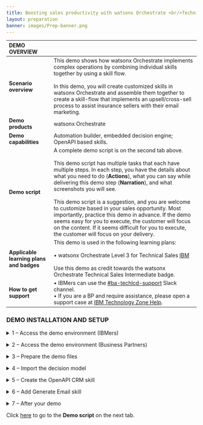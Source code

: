 ```yaml
---
title: Boosting sales productivity with watsonx Orchestrate <br/>Technical Sales Level 3 demo
layout: preparation
banner: images/Prep-banner.png
---
```


<span id="place1"></span>

<span id="top"></span>

<inline-notification text="<strong><strong>Attention: Safari users.</strong> Please use Firefox or Chrome to do this demo."></inline-notification>

| **DEMO OVERVIEW** | | 
| :---         | :--- |
| **Scenario overview** | This demo shows how watsonx Orchestrate implements complex operations by combining individual skills together by using a skill flow. <br/><br/> In this demo, you will create customized skills in watsonx Orchestrate and assemble them together to create a skill-flow that implements an upsell/cross-sell process to assist insurance sellers with their email marketing. |
| **Demo products** | watsonx Orchestrate |
| **Demo capabilities** | Automation builder, embedded decision engine; OpenAPI based skills.|
| **Demo script** | A complete demo script is on the second tab above. <br/><br/> This demo script has multiple tasks that each have multiple steps. In each step, you have the details about what you need to do (**Actions**), what you can say while delivering this demo step (**Narration**), and what screenshots you will see.<br/><br/>This demo script is a suggestion, and you are welcome to customize based in your sales opportunity. Most importantly, practice this demo in advance. If the demo seems easy for you to execute, the customer will focus on the content. If it seems difficult for you to execute, the customer will focus on your delivery. |
| **Applicable learning plans and badges** | This demo is used in the following learning plans:<br/><br/>• watsonx Orchestrate Level 3 for Technical Sales <a href="https://yourlearning.ibm.com/activity/PLAN-B4BFAE1FED99" target="_blank" rel="noreferrer">IBM</a> <br/><br/> Use this demo as credit towards the watsonx Orchestrate Technical Sales Intermediate badge. |
| **How to get support** | • IBMers can use the <a href="https://ibm.enterprise.slack.com/archives/C06HT5PHLN9" target="_blank" rel="noreferrer">#ba-techlcd-support</a> Slack channel.<br/> • If you are a BP and require assistance, please open a support case at <a href="https://techzone.ibm.com/help" target="_blank" rel="noreferrer">IBM Technology Zone Help</a>.<br/>|

### **DEMO INSTALLATION AND SETUP**
<details markdown="1">

<summary>1 –  Access the demo environment (IBMers)</summary>
This demo can be performed on any tenant where the user has the builder role. For new watsonx Orchestrate users, request access by submitting a request <a href="https://forms.monday.com/forms/dc4f2e5c205f756bee82204f8b57705d?r=use1" target="_blank" rel="noreferrer">here</a>. You will receive an email once you have been onboarded onto a suitable tenant, but please allow 48 hours for your request to be processed.

Based on your role and requirements, you will be onboarded onto a sales demonstration tenant or an enablement tenant. Enablement tenants provide short-term access (two week maximum) for enablement purposes.

Once you have received your onboarding email, use your IBM ID to log into your assigned tenant <a href="https://dl.watson-orchestrate.ibm.com" target="_blank" rel="noreferrer">here</a>.

Users with access to multiple tenants (demo environments) should ensure they select a tenant where they have the Builder role. Please use the <a href="https://ibm.enterprise.slack.com/archives/C06HT5PHLN9" target="_blank" rel="noreferrer">#ba-techlcd-support</a>  Slack channel if you require assistance.

**[Go to top](#top)**

<br/>
</details>
<p/>

<details markdown="1">
<summary>2 – Access the demo environment (Business Partners)</summary>

If you do not have access to a tenant, you can request access by submitting a request <a href="https://forms.monday.com/forms/dc4f2e5c205f756bee82204f8b57705d?r=use1" target="_blank" rel="noreferrer">here</a>. You will receive an email once you have been onboarded onto a suitable tenant, but please allow 48 hours for your request to be processed.

Once you have received your onboarding email, use your IBM ID to log into your assigned tenant <a href="https://dl.watson-orchestrate.ibm.com" target="_blank" rel="noreferrer">here</a>.


**[Go to top](#top)**

<br/>
</details>
<p/>
<details markdown="1">
<summary>3 – Prepare the demo files</summary>

### 3.1 – macOS: prepare the decision model archive file
This demo uses a decision model and skills based on OpenAPI specifications. As the demo is performed on a shared tenant, you must import your own copied of the decision model and API’s that are required to complete it.

<inline-notification text="You <u>must</u> RENAME the file you download, so it’s imperative to go through all of these steps."></inline-notification>

1.	Download the decision model file:  <a href="./files/L3_Upsell_Master.zip" target="_blank" rel="noreferrer">L3_Upsell_Master.zip</a>. 
2.	Open a **Terminal** window at the download location.
3.	Enter the following command to unzip the decision model, this creates a directory called **L3_Upsell_Master**:<br/><code> unzip L3_Upsell_Master.zip </code>
4. Rename the top-level directory adding your initials combined with today’s date to ensure that your project name is unique as shown in this example:<br/><code>mv L3_Upsell L3_Upsell_XXddmmyy</code><br/> <inline-notification text="The top-level directory name will determine the name of your decision project once it is imported."></inline-notification>
5.	Compress your renamed folder using the following command as an example.<br> <code>zip -r L3_Upsell_XXddmmyy.zip L3_Upsell_XXddmmyy  </code>

### 3.2 – Windows: prepare the decision model archive file
<inline-notification text="You <u>must</u> RENAME the file you download, so it’s imperative to go through all of these steps."></inline-notification>

Windows does not include a built-in utility for working with zip files. The examples below use 7-Zip, which is a free, open-source utility. Download and install 7-Zip, then add the executable (7z.exe) to your path so it can be used from a command prompt.  

1.	Download the decision model file: <a href="./files/L3_Upsell_Master.zip" target="_blank" rel="noreferrer">L3_Upsell_Master.zip</a>.
2.	Open a Command Prompt at the download location.
3.	Enter the following command to unzip the decision model, this creates a directory called L3_Upsell_Master<br/><code> 7z x L3_Upsell_Master.zip </code>
4.	Rename the top-level directory adding your initials combined with today’s date to ensure that your project name is unique as shown in this example:<br/> <code>ren L3_Upsell L3_Upsell_XXddmmyy</code> <inline-notification text="The top level directory name will determine the name of your decision project once it is imported."></inline-notification>
5.	Compress your renamed folder using the following command as an example:<br/><code>7z a -r L3_Upsell_XXddmmyy.zip L3_Upsell_XXddmmyy</code>

### 3.3 – Prepare OpenAPI files
The OpenAPI file must be updated before it can be used to import a new skill because watsonx Orchestrate uses attributes from the OpenAPI file as the unique ID for the skill. Since other users have already imported the skill from the OpenAPI file, changes must be made to ensure uniqueness and prevent errors.

Use a code editor (Microsoft VSCode is recommended) to edit the OpenAPI file by performing the following steps:

1. Download the OpenAPI file:  <a href="./files/L3_OpenAPI.yml" target="_blank" rel="noreferrer">L3_OpenAPI.yml</a> and open it in your editor.
2. In a multi-user environment, unique values for the API attributes must be provided. There are five attributes in two groups that must be updated: **title** and **description** in the **info** section **(A)** and **description, summary** and **operationId** in the **paths** section **(B)**.<br/><img src="images/Prep-3-3-2.png" width="800"/><br/><br/>
3. Modify the title and description on **lines 3 and 4 (A)** by appending your initials and date as shown in the image below. In this example **“GB010524”** was used, but create your own reference based on your initial and today’s date. Take note of whatever reference you add, you will need it to use it to filter catalog search results later in the demonstration.<br/><img src="images/Prep-3-3-3.png" width="800" /><br/><br/>
4. Modify the **summary, description** and **operationId** fields on lines **14, 15 and 16 (B)**.  For the **summary** and **description** fields, append your initials and date as shown. The **operationId** field <u>cannot</u> contain a space, so instead add a period (.) followed by your initials and date. <br/><img src="images/Prep-3-3-4.png" width="800" /><br/><br/>
5. Save the updated file.

**[Go to top](#top)**
<br/>

</details>
<p/>

<details markdown="1">
<summary>4 – Import the decision model</summary>

1. From the watsonx Orchestrate home page click the **Skill studio** tile.<br/><img src="images/Prep-4-1.png" width="800" /><br/><br/>
2. Click **Create (A)** then click **Project (B)**.<br/><img src="images/Prep-4-2.png" width="800" /><br/><br/>
3. Perform the following steps:<br/>A. Select **Import project**,<br/>B. Click **Browse**. <br/><img src="images/Prep-4-3.png" width="800" /><br/><br/>
4. Use the file browser to select the zip file **L3_Upsell_XXddmmyy.zip** that you created earlier and click **Open**. <inline-notification text="Ensure you select the updated zip file, the directory will contain the original zip file and the expanded directory."></inline-notification><img src="images/Prep-4-4.png" width="800" /><br/><br/>
5. Click **Import** to open the decision model.<br/><img src="images/Prep-4-5.png" width="800" /><br/><br/>
6. Click the **eye** icon to make the **Product Upsell** skill visible.<br/><img src="images/Prep-4-6.png" width="800" /><br/><br/>
7. Click **Share changes**.<br><img src="images/Prep-4-7.png" width="800" />
8. Click **Share**.<br/><img src="images/Prep-4-11.png" width="800" /><br/><br/>
9. Optionally, enter a comment (for example **“Made skill public.”**) then click **Share**. <inline-notification text="In a multi-user environment, this comment would be used to summarize the changes made so that other users can load your changes into their session."></inline-notification>  <img src="images/Prep-4-12.png" width="800" /><br/><br/>
10. Click the navigation link in the top-left corner to return to your decision model. <inline-notification text="Your link will show the name that you chose for your project, for example <strong>L3_Upsell_XXddmmyy.</strong>"></inline-notification> <img src="images/Prep-4-13.png" width="800" /><br/><br/>
11. Select on the **History** tab from the top. <br/><img src="images/Prep-4-14.png" width="800" /><br/><br/>
12. Click on the **Version** link that corresponds to the most recent update in the **View history** table. <br/><img src="images/Prep-4-15.png" width="800" /><br/><br/>
13. When the **Create a version** window opens, enter **“1.0.0”** in the **Name** field **(A)**, then click **Create (B)**. <br/><img src="images/Prep-4-16.png" width="800" /><br/><br/>
14. Select the **Publish** tab. <br/><img src="images/Prep-4-17.png" width="800" /><br/><br/>
15. Expand the **twisty (A)** in the publish section to show the details of **Version 1.0.0**, then click **Publish (B)**. <br/><img src="images/Prep-4-18.png" width="800" /><br/><br/>
16. When the **Publish automation** window opens, click **Publish**. <br/><img src="images/Prep-4-19.png" width="800" /><br/><br/>
17. Click the **navigation hamburger** menu icon **(A)**, and then select **Skills catalog (B)** from the left menu.<br/><img src="images/Prep-4-25.png" width="800" /><br/><br/>
18. Enter the unique name given to your decision model in the **Search field (A)** (the field with the magnifying glass), press **Enter** key, then click on the **App tile (B)**. <inline-notification text="This contains the name of your decision project in the format <strong>L3_Upsell_XXddmmyy.</strong>"></inline-notification> <br/><img src="images/Prep-4-26.png" width="800" /><br/><br/>
19. When your skill appears, click **Add skill** on the tile that corresponds to your decision model. <br/><img src="images/Prep-4-27.png" width="800" /><br/><br/>
20. Click the **navigation hamburger** menu icon **(A)** and select **Chat (B)** from the left menu. <br/><img src="images/Prep-4-28.png" width="800" /><br/><br/>
21. Click on the tile corresponding to your recently added skill that contains your decision model name. For example, **L3_Upsell_GB050324**.  <br/><img src="images/Prep-4-29.png" width="800" /><br/><br/><inline-notification text="The skill starts and invokes the decision model."></inline-notification> 
22. Enter a name for the customer into the **name** field; for example, **“James” (A)**, then click **Apply (B)** to submit the form for processing. <inline-notification text="If a name is not provided an error will be shown."></inline-notification>  <img src="images/Prep-4-30.png" width="800" /><br/><br/>
23. The decision model returns the default prompt. Preparation for this decision model is now complete. <br/><img src="images/Prep-4-31.png" width="800" /><br/><br/>
24. Clear the output from the chat window by clicking the **broom** icon.  <br/><img src="images/Prep-4-32.png" width="800" /><br/><br/>
25. Select the **checkbox (A)** then click **Clear history (B)**.<br/> <img src="images/Prep-4-33.png" width="800" /><br/><br/>

**[Go to top](#top)**

<br/>
</details>
<p/>

<details markdown="1">
<summary>5 – Create the OpenAPI CRM skill</summary>
Using the OpenAPI file that you previously updated, create the CRM skill required for this demo.

1. Click the **navigation hamburger** menu icon **(A)**, then select **Skill studio (B)** in the **Build** section from the left menu.<br/><img src="images/Prep-5-1.png" width="800" /><br/><br/>
2. Click **Create (A)**, then click **Import API (B)**.<br/><img src="images/Prep-5-2.png" width="800" /><br/><br/>
3. Select the **From file tab (A)** and in the **Import a skill** file section, click on **Drag and drop files here or click to upload** link **(B)**.<br/><img src="images/Prep-5-3.png" width="800" /><br/><br/>
4. Select your modified OpenAPI file and click **Next**.<br/><img src="images/Prep-5-4.png" width="800" /><br/><br/><inline-notification text="If you encounter an error at this step, check the operationId in your OpenAPI file doesn't contain spaces. Refer back to section 3 for an example of how to set the operationId."></inline-notification>
5. In the **Choose skills section**, select the checkbox for the skill **(A)**, then on the bottom-right corner of the screen, click **Add (B)**.  <inline-notification text=" A message should appear on the top right-hand side of the screen indicating that the skill was successfully added."></inline-notification> <img src="images/Prep-5-5.png" width="800" /><br/><br/>
6. Select the **Skills and apps tab (A)**, then select **Skills (B)**.<br/><img src="images/Prep-5-6.png" width="800" /><br/><br/>
7. Perform the following steps: <br/>A. Enter the unique reference given to your skill when you were updating the file into the filter panel, then press **Enter**. <br/>B. Locate the skill **Get Customers with recent life events** and click the ellipsis (three vertical dots) in the right-hand column. <br/>C. Click **Enhance this skill**.<br/><img src="images/Prep-5-7.png" width="800" /><br/><br/>
8. At the bottom right-hand side of the screen, click **Publish**.<br/><img src="images/Prep-5-8.png" width="800" /><br/><br/>
9. Click the **navigation hamburger** menu icon **(A)**, then select **Skills catalog (B)** from the left menu.<br/><img src="images/Prep-5-9.png" width="800" /><br/><br/>
10. Enter the unique reference that you used when updating the file into the **search filed (A)**, and press **Enter**. When the results are filtered, click on the **CRM** tile that contains your unique identifier **(B)**.<img src="images/Prep-5-10.png" width="800" /><br/><br/>
11. In the top-right corner of the screen, click **Connect app**.<br/><img src="images/Prep-5-11.png" width="800" /><br/><br/>
12. Enter credentials (any combination of **username (A)** and **password (B)** will work) and click **Connect app (C)**.  <inline-notification text=" A message will appear in the top-right hand corner of the screen to confirm that you are connected."></inline-notification> <img src="images/Prep-5-12.png" width="800" /><br/><br/>
13. Click **Add skill+** on the **Get Customers with recent life events …** skill tile **(A)**. A message will appear to confirm the skill has been added.<br/><img src="images/Prep-5-13.png" width="800" /><br/><br/>
14. Click the **hamburger navigation** menu icon **(A)**, then select **Chat (B)** from the left menu.<br/><img src="images/Prep-5-14.png" width="800" /><br/><br/>
15. Confirm that two tiles **(A & B)** are present below the watsonx Orchestrate chat window. The **Get Customers with recent life events** skill represents the OpenAPI skill, and **L3_Upsell** represents the decision model you previously imported.<br/><img src="images/Prep-5-15.png" width="800" /><br/><br/>

**[Go to top](#top)**

<br/>
</details>
<p/>

<details markdown="1">
<summary>6 – Add Generate Email skill</summary>
From the skills catalog, add the built in ‘Generate an email’ skill, required for this demo.

1. Click the **navigation hamburger** menu icon **(A)**, then select **Skills catalog (B)** from the left menu. <br/><img src="images/Prep-6-1.png" width="800" /><br/><br/>
2. Type **“watsonx”** into the **Search field (A)** (the field with the magnifying glass), press **Enter** key, then click on the **App tile (B)**.<br/><img src="images/Prep-6-2.png" width="800" /><br/><br/>
3. In the top-right corner of the screen, click **Connect app**.<br/><img src="images/Prep-6-3.png" width="800" /><br/><br/>
4. Enter a **Bearer Token (A)** (any value will work), then click **Connect app (B)**.<br/><img src="images/Prep-6-4.png" width="800" /><br/><br/>
5. Click **Add skill +** on the **Generate an email** tile **(A)**. A message will appear to confirm the skill has been added.<br/><br/>
 
**[Go to top](#top)**

<br/>
</details>
<p/> 

<details markdown="1">
<summary>7 – After your demo</summary>

The watsonx Orchestrate environment that is used for this demo is shared by many users. After completing your demo, please take a few minutes to remove any skills or automations you created during the demo. Full instructions to remove your skills are given at the end of these demo instructions.

**[Go to top](#top)**

<br/>
</details>
<p/>

Click [here](demo-script) to go to the **Demo script** on the next tab.
